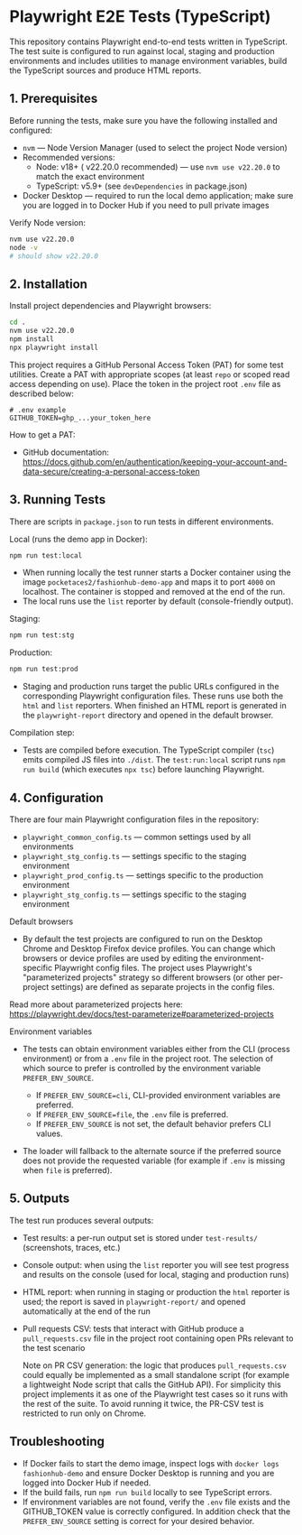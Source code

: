 # Playwright E2E Tests (TypeScript)

This repository contains Playwright end-to-end tests written in TypeScript. The test suite is configured to run against local, staging and production environments and includes utilities to manage environment variables, build the TypeScript sources and produce HTML reports.

## 1. Prerequisites

Before running the tests, make sure you have the following installed and configured:

- `nvm` — Node Version Manager (used to select the project Node version)
- Recommended versions:
  - Node: v18+ ( v22.20.0 recommended) — use `nvm use v22.20.0` to match the exact environment
  - TypeScript: v5.9+ (see `devDependencies` in package.json)
- Docker Desktop — required to run the local demo application; make sure you are logged in to Docker Hub if you need to pull private images

Verify Node version:

```bash
nvm use v22.20.0
node -v
# should show v22.20.0
```

## 2. Installation

Install project dependencies and Playwright browsers:

```bash
cd .
nvm use v22.20.0
npm install
npx playwright install
```

This project requires a GitHub Personal Access Token (PAT) for some test utilities. Create a PAT with appropriate scopes (at least `repo` or scoped read access depending on use). Place the token in the project root `.env` file as described below:

```.env
# .env example
GITHUB_TOKEN=ghp_...your_token_here
```

How to get a PAT:

- GitHub documentation: https://docs.github.com/en/authentication/keeping-your-account-and-data-secure/creating-a-personal-access-token

## 3. Running Tests

There are scripts in `package.json` to run tests in different environments.

Local (runs the demo app in Docker):

```bash
npm run test:local
```

- When running locally the test runner starts a Docker container using the image `pocketaces2/fashionhub-demo-app` and maps it to port `4000` on localhost. The container is stopped and removed at the end of the run.
- The local runs use the `list` reporter by default (console-friendly output).

Staging:

```bash
npm run test:stg
```

Production:

```bash
npm run test:prod
```

- Staging and production runs target the public URLs configured in the corresponding Playwright configuration files. These runs use both the `html` and `list` reporters. When finished an HTML report is generated in the `playwright-report` directory and opened in the default browser.

Compilation step:

- Tests are compiled before execution. The TypeScript compiler (`tsc`) emits compiled JS files into `./dist`. The `test:run:local` script runs `npm run build` (which executes `npx tsc`) before launching Playwright.

## 4. Configuration

There are four main Playwright configuration files in the repository:

- `playwright_common_config.ts` — common settings used by all environments
- `playwright_stg_config.ts` — settings specific to the staging environment
- `playwright_prod_config.ts` — settings specific to the production environment
- `playwright_stg_config.ts` — settings specific to the staging environment

Default browsers

- By default the test projects are configured to run on the Desktop Chrome and Desktop Firefox device profiles. You can change which browsers or device profiles are used by editing the environment-specific Playwright config files. The project uses Playwright's "parameterized projects" strategy so different browsers (or other per-project settings) are defined as separate projects in the config files.

Read more about parameterized projects here:
https://playwright.dev/docs/test-parameterize#parameterized-projects

Environment variables

- The tests can obtain environment variables either from the CLI (process environment) or from a `.env` file in the project root. The selection of which source to prefer is controlled by the environment variable `PREFER_ENV_SOURCE`.

  - If `PREFER_ENV_SOURCE=cli`, CLI-provided environment variables are preferred.
  - If `PREFER_ENV_SOURCE=file`, the `.env` file is preferred.
  - If `PREFER_ENV_SOURCE` is not set, the default behavior prefers CLI values.

- The loader will fallback to the alternate source if the preferred source does not provide the requested variable (for example if `.env` is missing when `file` is preferred).

## 5. Outputs

The test run produces several outputs:

- Test results: a per-run output set is stored under `test-results/` (screenshots, traces, etc.)
- Console output: when using the `list` reporter you will see test progress and results on the console (used for local, staging and production runs)
- HTML report: when running in staging or production the `html` reporter is used; the report is saved in `playwright-report/` and opened automatically at the end of the run
- Pull requests CSV: tests that interact with GitHub produce a `pull_requests.csv` file in the project root containing open PRs relevant to the test scenario

  Note on PR CSV generation: the logic that produces `pull_requests.csv` could equally be implemented as a small standalone script (for example a lightweight Node script that calls the GitHub API). For simplicity this project implements it as one of the Playwright test cases so it runs with the rest of the suite. To avoid running it twice, the PR-CSV test is restricted to run only on Chrome.

## Troubleshooting

- If Docker fails to start the demo image, inspect logs with `docker logs fashionhub-demo` and ensure Docker Desktop is running and you are logged into Docker Hub if needed.
- If the build fails, run `npm run build` locally to see TypeScript errors.
- If environment variables are not found, verify the `.env` file exists and the GITHUB_TOKEN value is correctly configured. In addition check that the `PREFER_ENV_SOURCE` setting is correct for your desired behavior.
